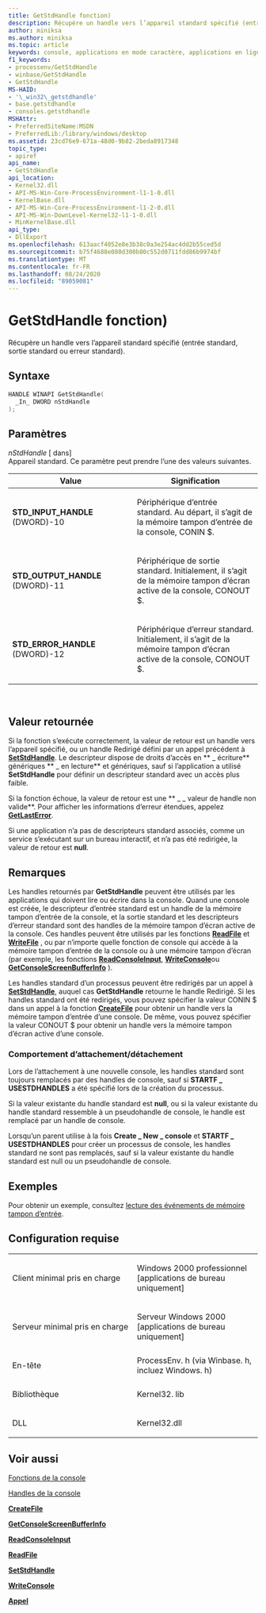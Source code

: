 ```yaml
---
title: GetStdHandle fonction)
description: Récupère un handle vers l’appareil standard spécifié (entrée standard, sortie standard ou erreur standard).
author: miniksa
ms.author: miniksa
ms.topic: article
keywords: console, applications en mode caractère, applications en ligne de commande, applications Terminal Server, API de console
f1_keywords:
- processenv/GetStdHandle
- winbase/GetStdHandle
- GetStdHandle
MS-HAID:
- '\_win32\_getstdhandle'
- base.getstdhandle
- consoles.getstdhandle
MSHAttr:
- PreferredSiteName:MSDN
- PreferredLib:/library/windows/desktop
ms.assetid: 23cd76e9-671a-48d0-9b82-2beda8917348
topic_type:
- apiref
api_name:
- GetStdHandle
api_location:
- Kernel32.dll
- API-MS-Win-Core-ProcessEnvironment-l1-1-0.dll
- KernelBase.dll
- API-MS-Win-Core-ProcessEnvironment-l1-2-0.dll
- API-MS-Win-DownLevel-Kernel32-l1-1-0.dll
- MinKernelBase.dll
api_type:
- DllExport
ms.openlocfilehash: 613aacf4052e8e3b38c0a3e254ac4dd2b55ced5d
ms.sourcegitcommit: b75f4688e080d300b80c552d0711fdd86b9974bf
ms.translationtype: MT
ms.contentlocale: fr-FR
ms.lasthandoff: 08/24/2020
ms.locfileid: "89059081"
---
```

# <a name="getstdhandle-function"></a>GetStdHandle fonction)


Récupère un handle vers l’appareil standard spécifié (entrée standard, sortie standard ou erreur standard).

<a name="syntax"></a>Syntaxe
------

```C
HANDLE WINAPI GetStdHandle(
  _In_ DWORD nStdHandle
);
```

<a name="parameters"></a>Paramètres
----------

*nStdHandle* \[ dans\]  
Appareil standard. Ce paramètre peut prendre l’une des valeurs suivantes.

<table>
<colgroup>
<col width="50%" />
<col width="50%" />
</colgroup>
<thead>
<tr class="header">
<th>Value</th>
<th>Signification</th>
</tr>
</thead>
<tbody>
<tr class="odd">
<td><span id="STD_INPUT_HANDLE"></span><span id="std_input_handle"></span>
<strong>STD_INPUT_HANDLE</strong> (DWORD)-10</td>
<td><p>Périphérique d’entrée standard. Au départ, il s’agit de la mémoire tampon d’entrée de la console, CONIN $.</p></td>
</tr>
<tr class="even">
<td><span id="STD_OUTPUT_HANDLE"></span><span id="std_output_handle"></span>
<strong>STD_OUTPUT_HANDLE</strong> (DWORD)-11</td>
<td><p>Périphérique de sortie standard. Initialement, il s’agit de la mémoire tampon d’écran active de la console, CONOUT $.</p></td>
</tr>
<tr class="odd">
<td><span id="STD_ERROR_HANDLE"></span><span id="std_error_handle"></span>
<strong>STD_ERROR_HANDLE</strong> (DWORD)-12</td>
<td><p>Périphérique d’erreur standard. Initialement, il s’agit de la mémoire tampon d’écran active de la console, CONOUT $.</p></td>
</tr>
</tbody>
</table>

 

<a name="return-value"></a>Valeur retournée
------------

Si la fonction s’exécute correctement, la valeur de retour est un handle vers l’appareil spécifié, ou un handle Redirigé défini par un appel précédent à [**SetStdHandle**](setstdhandle.md). Le descripteur dispose de droits d’accès en ** \_ écriture** génériques ** \_ en lecture** et génériques, sauf si l’application a utilisé **SetStdHandle** pour définir un descripteur standard avec un accès plus faible.

Si la fonction échoue, la valeur de retour est une ** \_ \_ valeur de handle non valide**. Pour afficher les informations d’erreur étendues, appelez [**GetLastError**](https://msdn.microsoft.com/library/windows/desktop/ms679360).

Si une application n’a pas de descripteurs standard associés, comme un service s’exécutant sur un bureau interactif, et n’a pas été redirigée, la valeur de retour est **null**.

<a name="remarks"></a>Remarques
-------

Les handles retournés par **GetStdHandle** peuvent être utilisés par les applications qui doivent lire ou écrire dans la console. Quand une console est créée, le descripteur d’entrée standard est un handle de la mémoire tampon d’entrée de la console, et la sortie standard et les descripteurs d’erreur standard sont des handles de la mémoire tampon d’écran active de la console. Ces handles peuvent être utilisés par les fonctions [**ReadFile**](https://msdn.microsoft.com/library/windows/desktop/aa365467) et [**WriteFile**](https://msdn.microsoft.com/library/windows/desktop/aa365747) , ou par n’importe quelle fonction de console qui accède à la mémoire tampon d’entrée de la console ou à une mémoire tampon d’écran (par exemple, les fonctions [**ReadConsoleInput**](readconsoleinput.md), [**WriteConsole**](writeconsole.md)ou [**GetConsoleScreenBufferInfo**](getconsolescreenbufferinfo.md) ).

Les handles standard d’un processus peuvent être redirigés par un appel à [**SetStdHandle**](setstdhandle.md), auquel cas **GetStdHandle** retourne le handle Redirigé. Si les handles standard ont été redirigés, vous pouvez spécifier la valeur CONIN $ dans un appel à la fonction [**CreateFile**](https://msdn.microsoft.com/library/windows/desktop/aa363858) pour obtenir un handle vers la mémoire tampon d’entrée d’une console. De même, vous pouvez spécifier la valeur CONOUT $ pour obtenir un handle vers la mémoire tampon d’écran active d’une console.

### <a name="span-idattach_detach_behaviorspanspan-idattach_detach_behaviorspanspan-idattach_detach_behaviorspanattachdetach-behavior"></a><span id="Attach_detach_behavior"></span><span id="attach_detach_behavior"></span><span id="ATTACH_DETACH_BEHAVIOR"></span>Comportement d’attachement/détachement

Lors de l’attachement à une nouvelle console, les handles standard sont toujours remplacés par des handles de console, sauf si **STARTF \_ USESTDHANDLES** a été spécifié lors de la création du processus.

Si la valeur existante du handle standard est **null**, ou si la valeur existante du handle standard ressemble à un pseudohandle de console, le handle est remplacé par un handle de console.

Lorsqu’un parent utilise à la fois **Create \_ New \_ console** et **STARTF \_ USESTDHANDLES** pour créer un processus de console, les handles standard ne sont pas remplacés, sauf si la valeur existante du handle standard est null ou un pseudohandle de console.

<a name="examples"></a>Exemples
--------

Pour obtenir un exemple, consultez [lecture des événements de mémoire tampon d’entrée](reading-input-buffer-events.md).

<a name="requirements"></a>Configuration requise
------------

<table>
<colgroup>
<col width="50%" />
<col width="50%" />
</colgroup>
<tbody>
<tr class="odd">
<td><p>Client minimal pris en charge</p></td>
<td><p>Windows 2000 professionnel [applications de bureau uniquement]</p></td>
</tr>
<tr class="even">
<td><p>Serveur minimal pris en charge</p></td>
<td><p>Serveur Windows 2000 [applications de bureau uniquement]</p></td>
</tr>
<tr class="odd">
<td><p>En-tête</p></td>
<td>ProcessEnv. h (via Winbase. h, incluez Windows. h)</td>
</tr>
<tr class="even">
<td><p>Bibliothèque</p></td>
<td>Kernel32. lib</td>
</tr>
<tr class="odd">
<td><p>DLL</p></td>
<td>Kernel32.dll</td>
</tr>
<tr class="even">
</tr>
<tr class="odd">
</tr>
<tr class="even">
</tr>
</tbody>
</table>

## <a name="span-idsee_alsospansee-also"></a><span id="see_also"></span>Voir aussi


[Fonctions de la console](console-functions.md)

[Handles de la console](console-handles.md)

[**CreateFile**](https://msdn.microsoft.com/library/windows/desktop/aa363858)

[**GetConsoleScreenBufferInfo**](getconsolescreenbufferinfo.md)

[**ReadConsoleInput**](readconsoleinput.md)

[**ReadFile**](https://msdn.microsoft.com/library/windows/desktop/aa365467)

[**SetStdHandle**](setstdhandle.md)

[**WriteConsole**](writeconsole.md)

[**Appel**](https://msdn.microsoft.com/library/windows/desktop/aa365747)

 

 





